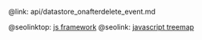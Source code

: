 @link: api/datastore_onafterdelete_event.md

@seolinktop: [js framework](https://webix.com)
@seolink: [javascript treemap](https://webix.com/widget/treemap/)